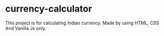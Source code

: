 # currency-calculator
This project is for calculating Indian currency. Made by using HTML, CSS And Vanilla Js only.
